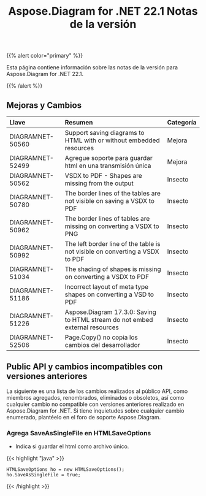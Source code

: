 ﻿---
title: Aspose.Diagram for .NET 22.1 Notas de la versión
type: docs
weight: 27
url: /es/net/aspose-diagram-for-net-22-1-release-notes/
---
{{% alert color="primary" %}} 

Esta página contiene información sobre las notas de la versión para Aspose.Diagram for .NET 22.1.

{{% /alert %}} 
## **Mejoras y Cambios**

|**Llave**|**Resumen**|**Categoría**|
|:- |:- |:- |
|DIAGRAMNET-50560|Support saving diagrams to HTML with or without embedded resources|Mejora|
|DIAGRAMNET-52499|Agregue soporte para guardar html en una transmisión única|Mejora|
|DIAGRAMNET-50562|VSDX to PDF - Shapes are missing from the output|Insecto|
|DIAGRAMNET-50780|The border lines of the tables are not visible on saving a VSDX to PDF|Insecto|
|DIAGRAMNET-50962|The border lines of tables are missing on converting a VSDX to PNG|Insecto|
|DIAGRAMNET-50992|The left border line of the table is not visible on converting a VSDX to PDF|Insecto|
|DIAGRAMNET-51034|The shading of shapes is missing on converting a VSDX to PDF|Insecto|
|DIAGRAMNET-51186|Incorrect layout of meta type shapes on converting a VSD to PDF|Insecto|
|DIAGRAMNET-51226|Aspose.Diagram 17.3.0: Saving to HTML stream do not embed external resources|Insecto|
|DIAGRAMNET-52506|Page.Copy() no copia los cambios del desarrollador|Insecto|

## **Public API y cambios incompatibles con versiones anteriores**
La siguiente es una lista de los cambios realizados al público API, como miembros agregados, renombrados, eliminados o obsoletos, así como cualquier cambio no compatible con versiones anteriores realizado en Aspose.Diagram for .NET. Si tiene inquietudes sobre cualquier cambio enumerado, plantéelo en el foro de soporte Aspose.Diagram.


### **Agrega SaveAsSingleFile en HTMLSaveOptions**
- Indica si guardar el html como archivo único.

{{< highlight "java" >}}

    HTMLSaveOptions ho = new HTMLSaveOptions();
    ho.SaveAsSingleFile = true;

{{< /highlight >}}